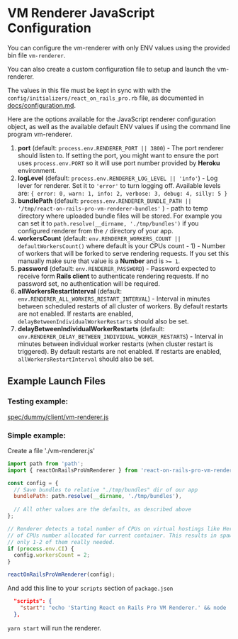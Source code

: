 # VM Renderer JavaScript Configuration

You can configure the vm-renderer with only ENV values using the provided bin file `vm-renderer`.

You can also create a custom configuration file to setup and launch the vm-renderer.

The values in this file must be kept in sync with with the `config/initializers/react_on_rails_pro.rb` file, as documented in [docs/configuration.md](../configuration.md).

Here are the options available for the JavaScript renderer configuration object, as well as the available default ENV values if using the command line program vm-renderer.

1. **port** (default: `process.env.RENDERER_PORT || 3800`) - The port renderer should listen to. 
   If setting the port, you might want to ensure the port uses `process.env.PORT` so it will use port number provided by **Heroku** environment. 
1. **logLevel** (default: `process.env.RENDERER_LOG_LEVEL || 'info'`) - Log lever for renderer. Set it to `'error'` to turn logging off. Available levels are: `{ error: 0, warn: 1, info: 2, verbose: 3, debug: 4, silly: 5 }`
1. **bundlePath** (default: `process.env.RENDERER_BUNDLE_PATH || '/tmp/react-on-rails-pro-vm-renderer-bundles'` ) - path to temp directory where uploaded bundle files will be stored. For example you can set it to `path.resolve(__dirname, './tmp/bundles')` if you configured renderer from the `/` directory of your app. 
1. **workersCount** (default: `env.RENDERER_WORKERS_COUNT || defaultWorkersCount()` where default is your CPUs count - 1) - Number of workers that will be forked to serve rendering requests. If you set this manually make sure that value is a **Number** and is `>= 1`.
1. **password** (default: `env.RENDERER_PASSWORD`) - Password expected to receive form **Rails client** to authenticate rendering requests. If no password set, no authentication will be required.
1. **allWorkersRestartInterval** (default: `env.RENDERER_ALL_WORKERS_RESTART_INTERVAL`) - Interval in minutes between scheduled restarts of all cluster of workers. By default restarts are not enabled. If restarts are enabled, `delayBetweenIndividualWorkerRestarts` should also be set.
1. **delayBetweenIndividualWorkerRestarts** (default: `env.RENDERER_DELAY_BETWEEN_INDIVIDUAL_WORKER_RESTARTS`) - Interval in minutes between individual worker restarts (when cluster restart is triggered). By default restarts are not enabled. If restarts are enabled, `allWorkersRestartInterval` should also be set.

## Example Launch Files

### Testing example: 

[spec/dummy/client/vm-renderer.js](../../spec/dummy/client/vm-renderer.js)

### Simple example:

Create a file './vm-renderer.js'
```js
import path from 'path';
import { reactOnRailsProVmRenderer } from 'react-on-rails-pro-vm-renderer';

const config = {
  // Save bundles to relative "./tmp/bundles" dir of our app 
  bundlePath: path.resolve(__dirname, './tmp/bundles'), 
  
  // All other values are the defaults, as described above 
};

// Renderer detects a total number of CPUs on virtual hostings like Heroku or CircleCI instead
// of CPUs number allocated for current container. This results in spawning many workers while
// only 1-2 of them really needed.
if (process.env.CI) {
  config.workersCount = 2;
}

reactOnRailsProVmRenderer(config);

```

And add this line to your `scripts` section of `package.json`

```json
  "scripts": {
    "start": "echo 'Starting React on Rails Pro VM Renderer.' && node ./vm-renderer.js"
  },
```

`yarn start` will run the renderer.
